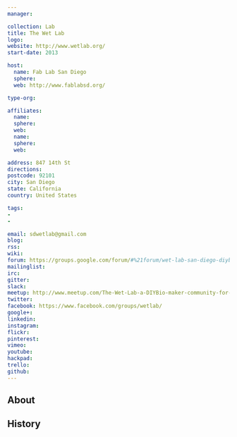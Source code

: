 ```yaml
---
manager:

collection: Lab
title: The Wet Lab
logo:
website: http://www.wetlab.org/
start-date: 2013

host:
  name: Fab Lab San Diego
  sphere:
  web: http://www.fablabsd.org/

type-org:

affiliates:
  name:
  sphere:
  web:
  name:
  sphere:
  web:

address: 847 14th St
directions:
postcode: 92101
city: San Diego
state: California
country: United States

tags:
-
-

email: sdwetlab@gmail.com
blog:
rss:
wiki:
forum: https://groups.google.com/forum/#%21forum/wet-lab-san-diego-diybio
mailinglist:
irc:
gitter:
slack:
meetup: http://www.meetup.com/The-Wet-Lab-a-DIYBio-maker-community-for-algae-enthusiasts/
twitter:
facebook: https://www.facebook.com/groups/wetlab/
google+:
linkedin:
instagram:
flickr:
pinterest:
vimeo:
youtube:
hackpad:
trello:
github:
---
```


## About

## History

